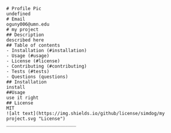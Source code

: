 
    # Profile Pic
    undefined
    # Email
    oguny006@umn.edu
    # my project
    ## Description
    described here
    ## Table of contents 
    - Installation (#installation)
    - Usage (#usage)
    - License (#license)
    - Contributing (#contributing)
    - Tests (#tests)
    - Questions (questions)
    ## Installation
    install
    ##Usage
    use it right
    ## License
    MIT
    ![alt text](https://img.shields.io/github/license/simdog/my project.svg "License")
    __________________________
 
    